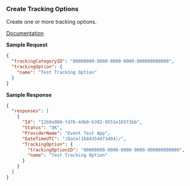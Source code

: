 ### Create Tracking Options

Create one or more tracking options.

[Documentation](https://xeroapi.github.io/xero-node/accounting/index.html#api-Accounting-createTrackingOptions)

**Sample Request**
```json
{
  "trackingCategoryID": "00000000-0000-0000-0000-000000000000",
  "trackingOption": {
    "name": "Test Tracking Option"
  }
}
```

**Sample Response**
```json
{
  "responses": [
    {
      "Id": "12b9a900-fd76-4db0-b392-9551e165f3bb",
      "Status": "OK",
      "ProviderName": "Event Test App",
      "DateTimeUTC": "/Date(1684354973404)/",
      "TrackingOption": {
        "trackingOptionID": "00000000-0000-0000-0000-000000000000",
        "name": "Test Tracking Option"
      }
    }
  ]
}
```
